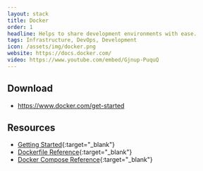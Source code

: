 ```yaml
---
layout: stack
title: Docker
order: 1
headline: Helps to share development environments with ease.
tags: Infrastructure, DevOps, Development
icon: /assets/img/docker.png
website: https://docs.docker.com/
video: https://www.youtube.com/embed/Gjnup-PuquQ
---
```


## Download
- <https://www.docker.com/get-started>

## Resources

- [Getting Started](https://docs.docker.com/get-started/){:target="_blank"}
- [Dockerfile Reference](https://docs.docker.com/engine/reference/builder/){:target="_blank"}
- [Docker Compose Reference](https://docs.docker.com/compose/compose-file/){:target="_blank"}
